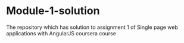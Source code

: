 # Module-1-solution
The repository which has solution to assignment 1 of Single page web applications with AngularJS coursera course
